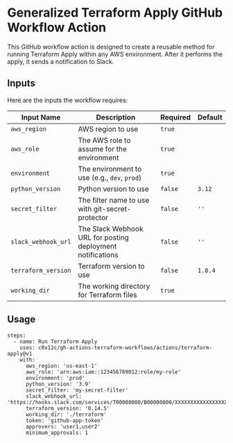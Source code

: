 # Generalized Terraform Apply GitHub Workflow Action

This GitHub workflow action is designed to create a reusable method for running Terraform Apply within any AWS environment. After it performs the apply, it sends a notification to Slack.

## Inputs

Here are the inputs the workflow requires:

| Input Name          | Description                                                | Required | Default |
|---------------------|------------------------------------------------------------|----------|---------|
| `aws_region`        | AWS region to use                                          | `true`   |         |
| `aws_role`          | The AWS role to assume for the environment                 | `true`   |         |
| `environment`       | The environment to use (e.g., `dev`, `prod`)               | `true`   |         |
| `python_version`    | Python version to use                                      | `false`  | `3.12`  |
| `secret_filter`     | The filter name to use with git-secret-protector           | `false`  | `''`    |
| `slack_webhook_url` | The Slack Webhook URL for posting deployment notifications | `false`  | `''`    |
| `terraform_version` | Terraform version to use                                   | `false`  | `1.8.4` |
| `working_dir`       | The working directory for Terraform files                  | `true`   |         |

## Usage

```
steps:
  - name: Run Terraform Apply
    uses: c0x12c/gh-actions-terraform-workflows/actions/terraform-apply@v1
    with:
      aws_region: 'us-east-1'
      aws_role: 'arn:aws:iam::123456789012:role/my-role'
      environment: 'prod'
      python_version: '3.9'
      secret_filter: 'my-secret-filter'
      slack_webhook_url: 'https://hooks.slack.com/services/T00000000/B00000000/XXXXXXXXXXXXXXXXXXXXXXXX'
      terraform_version: '0.14.5'
      working_dir: './terraform'
      token: 'github-app-token'
      approvers: 'user1,user2'
      minimum_approvals: 1
```
